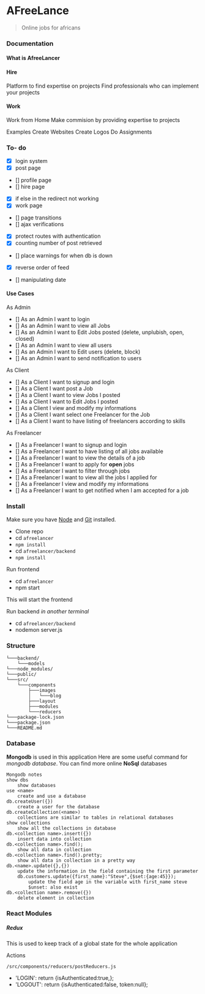 # AFreeLance
>Online jobs for africans

### Documentation
#### What is AfreeLancer
#### Hire
Platform to find expertise on projects
Find professionals who can implement your projects

#### Work
Work from Home
Make commision by providing expertise to projects

Examples
Create Websites
Create Logos
Do Assignments

### To- do
- [x] login system
- [x] post page
- [] profile page
- [] hire page
- [x] if else in the redirect not working
- [x] work page
- [] page transitions
- [] ajax verifications
- [x] protect routes with authentication
- [x] counting number of post retrieved
- [] place warnings for when db is down
- [x] reverse order of feed
- [] manipulating date

#### Use Cases
As Admin
- [] As an Admin I want to login
- [] As an Admin I want to view all Jobs
- [] As an Admin I want to Edit Jobs posted (delete, unplubish, open, closed)
- [] As an Admin I want to view all users
- [] As an Admin I want to Edit users (delete, block)
- [] As an Admin I want to send notification to users

As Client
- [] As a Client I want to signup and login
- [] As a Client I want post a Job
- [] As a Client I want to view Jobs I posted
- [] As a Client I want to Edit Jobs I posted
- [] As a Client I view and modify my informations
- [] As a Client I want select one Freelancer for the Job
- [] As a Client I want to have listing of freelancers according to skills


As Freelancer
- [] As a Freelancer I want to signup and login
- [] As a Freelancer I want to have listing of all jobs available
- [] As a Freelancer I want to view the details of a job
- [] As a Freelancer I want to apply for **open** jobs
- [] As a Freelancer I want to filter through jobs
- [] As a Freelancer I want to view all the jobs I applied for
- [] As a Freelancer I view and modify my informations
- [] As a Freelancer I want to get notified when I am accepted for a job

### Install
Make sure you have [Node](www.google.com) and [Git](www.github.com) installed.
- Clone repo
- cd `afreelancer`
- `npm install`
- cd `afreelancer/backend`
- `npm install`

Run frontend
- cd `afreelancer`
- npm start

This will start the frontend

Run backend _in another terminal_
- cd `afreelancer/backend`
- nodemon server.js

### Structure

    └───backend/
        └───models
    └───node_modules/
    └───public/
    └───src/
        └───components
            ├───images
            │   └───blog
            ├───layout
            ├───modules
            └───reducers
    └───package-lock.json
    └───package.json
    └───README.md


### Database
**Mongodb** is used in this application
Here are some useful command for _mongodb database_. You can find more online
**NoSql** databases

```
Mongodb notes
show dbs
    show databases
use <name>
    create and use a database
db.createUser({})
    create a user for the database
db.createCollection(<name>)
    collections are similar to tables in relational databases
show collections
    show all the collections in database
db.<collection name>.insert({})
    insert data into collection
db.<collection name>.find();
    show all data in collection
db.<collection name>.find().pretty;
    show all data in collection in a pretty way
db.<name>.update({},{})
    update the information in the field containing the first parameter
    db.customers.update({first_name}:"Steve",{$set:{age:45}});
        update the field age in the variable with first_name steve
        $unset: also exist
db.<collection name>.remove({})
    delete element in collection
```

### React Modules
##### Redux
This is used to keep track of a global state for the whole application

 Actions

`/src/components/reducers/postReducers.js `
- 'LOGIN':   return {isAuthenticated:true,};
- 'LOGOUT': return {isAuthenticated:false, token:null};